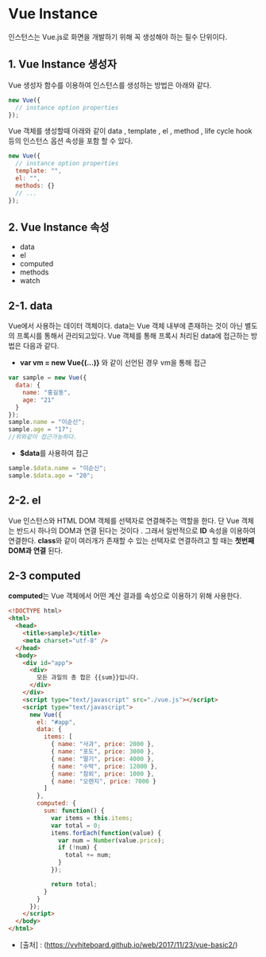 # Vue Instance

인스턴스는 Vue.js로 화면을 개발하기 위해 꼭 생성해야 하는 필수 단위이다.

## 1. Vue Instance 생성자

Vue 생성자 함수를 이용하여 인스턴스를 생성하는 방법은 아래와 같다.

```js
new Vue({
  // instance option properties
});
```

Vue 객체를 생성할때 아래와 같이 data , template , el , method ,
life cycle hook 등의 인스턴스 옵션 속성을 포함 할 수 있다.

```js
new Vue({
  // instance option properties
  template: "",
  el: "",
  methods: {}
  // ...
});
```

## 2. Vue Instance 속성

- data
- el
- computed
- methods
- watch

## 2-1. data

Vue에서 사용하는 데이터 객체이다. data는 Vue 객체 내부에 존재하는 것이 아닌 별도의 프록시를 통해서 관리되고있다.
Vue 객체를 통해 프록시 처리된 data에 접근하는 방법은 다음과 같다.

- **var vm = new Vue{(...)}** 와 같이 선언된 경우 vm을 통해 접근

```js
var sample = new Vue({
  data: {
    name: "홍길동",
    age: "21"
  }
});
sample.name = "이순신";
sample.age = "17";
//위와같이 접근가능하다.
```

- **\$data**를 사용하여 접근

```js
sample.$data.name = "이순신";
sample.$data.age = "20";
```

## 2-2. el

Vue 인스턴스와 HTML DOM 객체를 선택자로 연결해주는 역할을 한다.
단 Vue 객체는 반드시 하나의 DOM과 연결 된다는 것이다 . 그래서 일반적으로
**ID** 속성을 이용하여 연결한다. **class**와 같이 여러개가 존재할 수 있는 선택자로 연결하려고 할 때는 **첫번째 DOM과 연결** 된다.

## 2-3 computed

**computed**는 Vue 객체에서 어떤 계산 결과를 속성으로 이용하기 위해 사용한다.

```html
<!DOCTYPE html>
<html>
  <head>
    <title>sample3</title>
    <meta charset="utf-8" />
  </head>
  <body>
    <div id="app">
      <div>
        모든 과일의 총 합은 {{sum}}입니다.
      </div>
    </div>
    <script type="text/javascript" src="./vue.js"></script>
    <script type="text/javascript">
      new Vue({
        el: "#app",
        data: {
          items: [
            { name: "사과", price: 2000 },
            { name: "포도", price: 3000 },
            { name: "딸기", price: 4000 },
            { name: "수박", price: 12000 },
            { name: "참외", price: 1000 },
            { name: "오렌지", price: 7000 }
          ]
        },
        computed: {
          sum: function() {
            var items = this.items;
            var total = 0;
            items.forEach(function(value) {
              var num = Number(value.price);
              if (!num) {
                total += num;
              }
            });

            return total;
          }
        }
      });
    </script>
  </body>
</html>
```

- [출처] : (https://vvhiteboard.github.io/web/2017/11/23/vue-basic2/)
